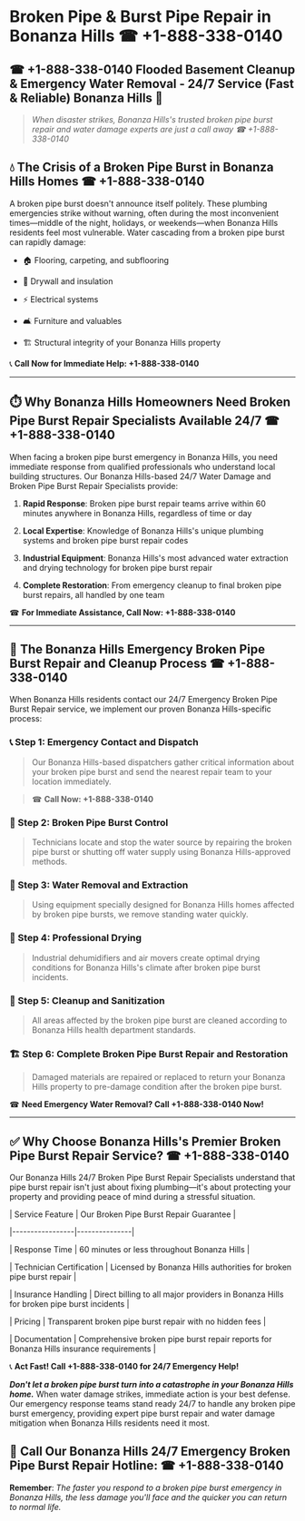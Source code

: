 # Broken Pipe & Burst Pipe Repair in Bonanza Hills ☎ +1-888-338-0140  
## ☎ +1-888-338-0140 Flooded Basement Cleanup & Emergency Water Removal - 24/7 Service (Fast & Reliable) Bonanza Hills 🚨  

> *When disaster strikes, Bonanza Hills's trusted broken pipe burst repair and water damage experts are just a call away ☎ +1-888-338-0140*  

## 💧 The Crisis of a Broken Pipe Burst in Bonanza Hills Homes ☎ +1-888-338-0140  

A broken pipe burst doesn't announce itself politely. These plumbing emergencies strike without warning, often during the most inconvenient times—middle of the night, holidays, or weekends—when Bonanza Hills residents feel most vulnerable. Water cascading from a broken pipe burst can rapidly damage:  

* 🏠 Flooring, carpeting, and subflooring  
* 🧱 Drywall and insulation  
* ⚡ Electrical systems  
* 🛋️ Furniture and valuables  
* 🏗️ Structural integrity of your Bonanza Hills property  

📞 **Call Now for Immediate Help: +1-888-338-0140**  

---  

## ⏱️ Why Bonanza Hills Homeowners Need Broken Pipe Burst Repair Specialists Available 24/7 ☎ +1-888-338-0140  

When facing a broken pipe burst emergency in Bonanza Hills, you need immediate response from qualified professionals who understand local building structures. Our Bonanza Hills-based 24/7 Water Damage and Broken Pipe Burst Repair Specialists provide:  

1. **Rapid Response**: Broken pipe burst repair teams arrive within 60 minutes anywhere in Bonanza Hills, regardless of time or day  
2. **Local Expertise**: Knowledge of Bonanza Hills's unique plumbing systems and broken pipe burst repair codes  
3. **Industrial Equipment**: Bonanza Hills's most advanced water extraction and drying technology for broken pipe burst repair  
4. **Complete Restoration**: From emergency cleanup to final broken pipe burst repairs, all handled by one team  

☎ **For Immediate Assistance, Call Now: +1-888-338-0140**  

---  

## 🔧 The Bonanza Hills Emergency Broken Pipe Burst Repair and Cleanup Process ☎ +1-888-338-0140  

When Bonanza Hills residents contact our 24/7 Emergency Broken Pipe Burst Repair service, we implement our proven Bonanza Hills-specific process:  

### 📞 Step 1: Emergency Contact and Dispatch  
> Our Bonanza Hills-based dispatchers gather critical information about your broken pipe burst and send the nearest repair team to your location immediately.  
> ☎ **Call Now: +1-888-338-0140**  

### 🚿 Step 2: Broken Pipe Burst Control  
> Technicians locate and stop the water source by repairing the broken pipe burst or shutting off water supply using Bonanza Hills-approved methods.  

### 🌊 Step 3: Water Removal and Extraction  
> Using equipment specially designed for Bonanza Hills homes affected by broken pipe bursts, we remove standing water quickly.  

### 💨 Step 4: Professional Drying  
> Industrial dehumidifiers and air movers create optimal drying conditions for Bonanza Hills's climate after broken pipe burst incidents.  

### 🧼 Step 5: Cleanup and Sanitization  
> All areas affected by the broken pipe burst are cleaned according to Bonanza Hills health department standards.  

### 🏗️ Step 6: Complete Broken Pipe Burst Repair and Restoration  
> Damaged materials are repaired or replaced to return your Bonanza Hills property to pre-damage condition after the broken pipe burst.  

☎ **Need Emergency Water Removal? Call +1-888-338-0140 Now!**  

---  

## ✅ Why Choose Bonanza Hills's Premier Broken Pipe Burst Repair Service? ☎ +1-888-338-0140  

Our Bonanza Hills 24/7 Broken Pipe Burst Repair Specialists understand that pipe burst repair isn't just about fixing plumbing—it's about protecting your property and providing peace of mind during a stressful situation.  

| Service Feature | Our Broken Pipe Burst Repair Guarantee |  
|-----------------|---------------|  
| Response Time | 60 minutes or less throughout Bonanza Hills |  
| Technician Certification | Licensed by Bonanza Hills authorities for broken pipe burst repair |  
| Insurance Handling | Direct billing to all major providers in Bonanza Hills for broken pipe burst incidents |  
| Pricing | Transparent broken pipe burst repair with no hidden fees |  
| Documentation | Comprehensive broken pipe burst repair reports for Bonanza Hills insurance requirements |  

📞 **Act Fast! Call +1-888-338-0140 for 24/7 Emergency Help!**  

***Don't let a broken pipe burst turn into a catastrophe in your Bonanza Hills home.*** When water damage strikes, immediate action is your best defense. Our emergency response teams stand ready 24/7 to handle any broken pipe burst emergency, providing expert pipe burst repair and water damage mitigation when Bonanza Hills residents need it most.  

## 📱 Call Our Bonanza Hills 24/7 Emergency Broken Pipe Burst Repair Hotline: ☎ +1-888-338-0140  

**Remember**: *The faster you respond to a broken pipe burst emergency in Bonanza Hills, the less damage you'll face and the quicker you can return to normal life.*